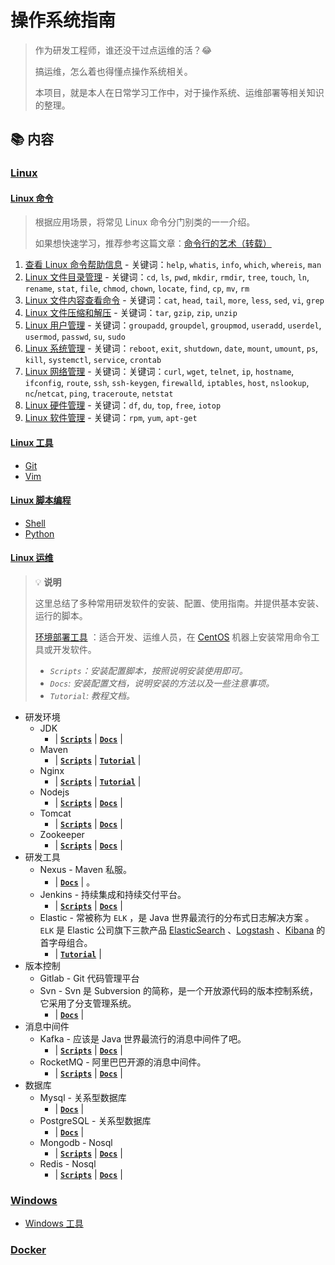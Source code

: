 # 操作系统指南

> 作为研发工程师，谁还没干过点运维的活？:joy:
>
> 搞运维，怎么着也得懂点操作系统相关。
>
> 本项目，就是本人在日常学习工作中，对于操作系统、运维部署等相关知识的整理。

## :books: 内容

### [Linux](docs/linux)

#### [Linux 命令](docs/linux/cli)

> 根据应用场景，将常见 Linux 命令分门别类的一一介绍。
>
> 如果想快速学习，推荐参考这篇文章：[命令行的艺术（转载）](docs/linux/cli/命令行的艺术.md)

1. [查看 Linux 命令帮助信息](docs/linux/cli/01.查看Linux命令帮助信息.md) - 关键词：`help`, `whatis`, `info`, `which`, `whereis`, `man`
2. [Linux 文件目录管理](docs/linux/cli/02.Linux文件目录管理.md) - 关键词：`cd`, `ls`, `pwd`, `mkdir`, `rmdir`, `tree`, `touch`, `ln`, `rename`, `stat`, `file`, `chmod`, `chown`, `locate`, `find`, `cp`, `mv`, `rm`
3. [Linux 文件内容查看命令](docs/linux/cli/03.Linux文件内容查看编辑.md) - 关键词：`cat`, `head`, `tail`, `more`, `less`, `sed`, `vi`, `grep`
4. [Linux 文件压缩和解压](docs/linux/cli/04.Linux文件压缩和解压.md) - 关键词：`tar`, `gzip`, `zip`, `unzip`
5. [Linux 用户管理](docs/linux/cli/05.Linux用户管理.md) - 关键词：`groupadd`, `groupdel`, `groupmod`, `useradd`, `userdel`, `usermod`, `passwd`, `su`, `sudo`
6. [Linux 系统管理](docs/linux/cli/06.Linux系统管理.md) - 关键词：`reboot`, `exit`, `shutdown`, `date`, `mount`, `umount`, `ps`, `kill`, `systemctl`, `service`, `crontab`
7. [Linux 网络管理](docs/linux/cli/07.Linux网络管理.md) - 关键词：关键词：`curl`, `wget`, `telnet`, `ip`, `hostname`, `ifconfig`, `route`, `ssh`, `ssh-keygen`, `firewalld`, `iptables`, `host`, `nslookup`, `nc`/`netcat`, `ping`, `traceroute`, `netstat`
8. [Linux 硬件管理](docs/linux/cli/08.Linux硬件管理.md) - 关键词：`df`, `du`, `top`, `free`, `iotop`
9. [Linux 软件管理](docs/linux/cli/09.Linux软件管理.md) - 关键词：`rpm`, `yum`, `apt-get`

#### [Linux 工具](docs/linux/tool)

- [Git](docs/linux/tool/git)
- [Vim](docs/linux/tool/vim.md)

#### [Linux 脚本编程](docs/linux/scripts)

- [Shell](docs/linux/scripts/shell.md)
- [Python](docs/linux/scripts/python.md)

#### [Linux 运维](docs/linux/ops)

> :bulb: **说明**
>
> 这里总结了多种常用研发软件的安装、配置、使用指南。并提供基本安装、运行的脚本。
>
> [环境部署工具](codes/deploy/README.md) ：适合开发、运维人员，在 [CentOS](https://www.centos.org/) 机器上安装常用命令工具或开发软件。
>
> - _`Scripts`：安装配置脚本，按照说明安装使用即可。_
> - _`Docs`: 安装配置文档，说明安装的方法以及一些注意事项。_
> - _`Tutorial`: 教程文档。_

- 研发环境
  - JDK
    - | [**`Scripts`**](codes/deploy/tool/jdk) | [**`Docs`**](docs/linux/ops/service/jdk.md) |
  - Maven
    - | [**`Scripts`**](codes/deploy/tool/maven) | [**`Tutorial`**](https://github.com/dunwu/javastack/tree/master/docs/javatool/build/maven) |
  - Nginx
    - | [**`Scripts`**](codes/deploy/tool/nginx) | [**`Tutorial`**](https://github.com/dunwu/nginx-tutorial) |
  - Nodejs
    - | [**`Scripts`**](codes/deploy/tool/nodejs) | [**`Docs`**](docs/linux/ops/service/nodejs.md) |
  - Tomcat
    - | [**`Scripts`**](codes/deploy/tool/tomcat) | [**`Docs`**](docs/linux/ops/service/tomcat.md) |
  - Zookeeper
    - | [**`Scripts`**](codes/deploy/tool/zookeeper) | [**`Docs`**](docs/linux/ops/service/zookeeper.md) |
- 研发工具
  - Nexus - Maven 私服。
    - | [**`Docs`**](docs/linux/ops/service/nexus.md) |
      。
  - Jenkins - 持续集成和持续交付平台。
    - | [**`Scripts`**](codes/deploy/tool/jenkins) | [**`Docs`**](docs/linux/ops/service/jenkins.md) |
  - Elastic - 常被称为 `ELK` ，是 Java 世界最流行的分布式日志解决方案 。 `ELK` 是 Elastic 公司旗下三款产品 [ElasticSearch](https://www.elastic.co/products/elasticsearch) 、[Logstash](https://www.elastic.co/products/logstash) 、[Kibana](https://www.elastic.co/products/kibana) 的首字母组合。
    - | [**`Tutorial`**](docs/linux/ops/service/elastic/README.md) |
- 版本控制
  - Gitlab - Git 代码管理平台
  - Svn - Svn 是 Subversion 的简称，是一个开放源代码的版本控制系统，它采用了分支管理系统。
    - | [**`Docs`**](docs/linux/ops/service/svn.md) |
- 消息中间件
  - Kafka - 应该是 Java 世界最流行的消息中间件了吧。
    - | [**`Scripts`**](codes/deploy/tool/kafka) | [**`Docs`**](docs/linux/ops/service/kafka.md) |
  - RocketMQ - 阿里巴巴开源的消息中间件。
    - | [**`Scripts`**](codes/deploy/tool/rocketmq) | [**`Docs`**](docs/linux/ops/service/rocketmq.md) |
- 数据库
  - Mysql - 关系型数据库
    - | [**`Docs`**](https://github.com/dunwu/database/blob/master/docs/mysql/install-mysql.md) |
  - PostgreSQL - 关系型数据库
    - | [**`Docs`**](https://github.com/dunwu/database/blob/master/docs/postgresql.md#安装) |
  - Mongodb - Nosql
    - | [**`Scripts`**](codes/deploy/tool/mongodb) | [**`Docs`**](https://github.com/dunwu/database/blob/master/docs/mongodb/install-mongodb.md) |
  - Redis - Nosql
    - | [**`Scripts`**](codes/deploy/tool/redis) | [**`Docs`**](https://github.com/dunwu/database/blob/master/docs/redis/install-redis.md) |

### [Windows](docs/windows)

- [Windows 工具](docs/windows/Windows工具.md)

### [Docker](docs/docker)
